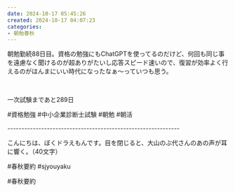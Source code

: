 ```yaml
---
date: 2024-10-17 05:45:26
created: 2024-10-17 04:07:23
categories:
- 朝勉春秋
---
```


朝勉勤続88日目。資格の勉強にもChatGPTを使ってるのだけど、何回も同じ事を遠慮なく聞けるのが超ありがたいし応答スピード速いので、復習が効率よく行えるのがほんまにいい時代になったなぁ〜っていつも思う。

<br>

一次試験まであと289日

#資格勉強 #中小企業診断士試験 #朝勉 #朝活

\-------------------------------------------------------------

こんにちは、ぼくドラえもんです。目を閉じると、大山のぶ代さんのあの声が耳に響く。（40文字）  

#春秋要約 #sjyouyaku

#春秋要約